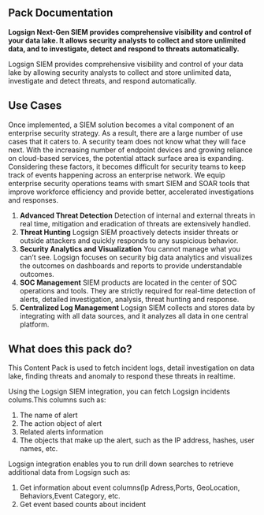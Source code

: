 ## Pack Documentation

**Logsign Next-Gen SIEM provides comprehensive visibility and control of your data lake. It allows security analysts to collect and store unlimited data, and to investigate, detect and respond to threats automatically.**

Logsign SIEM provides comprehensive visibility and control of your data lake by allowing security analysts to collect and store unlimited data, investigate and detect threats, and respond automatically.


## Use Cases

Once implemented, a SIEM solution becomes a vital component of an enterprise security strategy. As a result, there are a large number of use cases that it caters to. A security team does not know what they will face next. With the increasing number of endpoint devices and growing reliance on cloud-based services, the potential attack surface
area is expanding. Considering these factors, it becomes difficult for security teams to keep track of events happening across an enterprise network.
We equip enterprise security operations teams with smart SIEM and SOAR tools that improve workforce efficiency and provide better, accelerated investigations and responses. 

1. **Advanced Threat Detection**
Detection of internal and external threats
in real time, mitigation and eradication of
threats are extensively handled.
2. **Threat Hunting**
Logsign SIEM proactively detects insider
threats or outside attackers and quickly
responds to any suspicious behavior.
3. **Security Analytics and Visualization**
You cannot manage what you can’t see.
Logsign focuses on security big data
analytics and visualizes the outcomes
on dashboards and reports to provide
understandable outcomes.
4. **SOC Management**
SIEM products are located in the center of
SOC operations and tools. They are strictly
required for real-time detection of alerts,
detailed investigation, analysis, threat
hunting and response.
5. **Centralized Log Management**
Logsign SIEM collects and stores data by
integrating with all data sources, and it
analyzes all data in one central platform.

## What does this pack do?

This Content Pack is used to fetch incident logs, detail investigation on data lake, finding threats and anomaly to respond these threats in realtime.

Using the Logsign SIEM integration, you can fetch Logsign incidents colums.This columns such as:

1. The name of alert
2. The action object of alert
3. Related alerts information
4. The objects that make up the alert, such as the IP address, hashes, user names, etc.

Logsign integration enables you to run drill down searches to retrieve additional data from Logsign such as:

1. Get information about event columns(Ip Adress,Ports, GeoLocation, Behaviors,Event Category, etc.
2. Get event based counts about incident